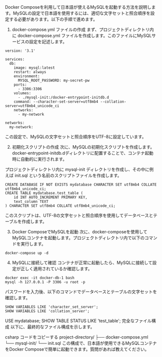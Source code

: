 Docker Composeを利用して日本語が使えるMySQLを起動する方法を説明します。MySQLの設定で日本語を使用するには、適切な文字セットと照合順序を設定する必要があります。以下の手順で進めます。

1. docker-compose.yml ファイルの作成
まず、プロジェクトディレクトリ内に docker-compose.yml ファイルを作成します。このファイルにMySQLサービスの設定を記述します。

```
version: '3.1'

services:
  db:
    image: mysql:latest
    restart: always
    environment:
      MYSQL_ROOT_PASSWORD: my-secret-pw
    ports:
      - 3306:3306
    volumes:
      - ./mysql-init:/docker-entrypoint-initdb.d
    command: --character-set-server=utf8mb4 --collation-server=utf8mb4_unicode_ci
    networks:
      - my-network

networks:
  my-network:
  ```

この設定で、MySQLの文字セットと照合順序をUTF-8に設定しています。

2. 初期化スクリプトの作成
次に、MySQLの初期化スクリプトを作成します。docker-entrypoint-initdb.dディレクトリに配置することで、コンテナ起動時に自動的に実行されます。

プロジェクトディレクトリ内に mysql-init ディレクトリを作成し、その中に例えば init.sql という名前のスクリプトファイルを作成します。

```
CREATE DATABASE IF NOT EXISTS mydatabase CHARACTER SET utf8mb4 COLLATE utf8mb4_unicode_ci;
CREATE TABLE mydatabase.test_table (
    id INT AUTO_INCREMENT PRIMARY KEY,
    text_column TEXT
) CHARACTER SET utf8mb4 COLLATE utf8mb4_unicode_ci;
```

このスクリプトは、UTF-8の文字セットと照合順序を使用してデータベースとテーブルを作成します。

3. Docker ComposeでMySQLを起動
次に、docker-composeを使用してMySQLコンテナを起動します。プロジェクトディレクトリ内で以下のコマンドを実行します。

```
docker-compose up -d
```

4. MySQLに接続して確認
コンテナが正常に起動したら、MySQLに接続して設定が正しく適用されているか確認します。

```
docker exec -it docker-db-1 bash
mysql -h 127.0.0.1 -P 3306 -u root -p
```
パスワードを入力後、以下のコマンドでデータベースとテーブルの文字セットを確認します。

```
SHOW VARIABLES LIKE 'character_set_server';
SHOW VARIABLES LIKE 'collation_server';
```

USE mydatabase;
SHOW TABLE STATUS LIKE 'test_table';
完全なファイル構成
以下に、最終的なファイル構成を示します。

csharp
コードをコピーする
project-directory/
├── docker-compose.yml
└── mysql-init/
    └── init.sql
この構成で、日本語が使用できるMySQLコンテナをDocker Composeで簡単に起動できます。質問があれば教えてください。